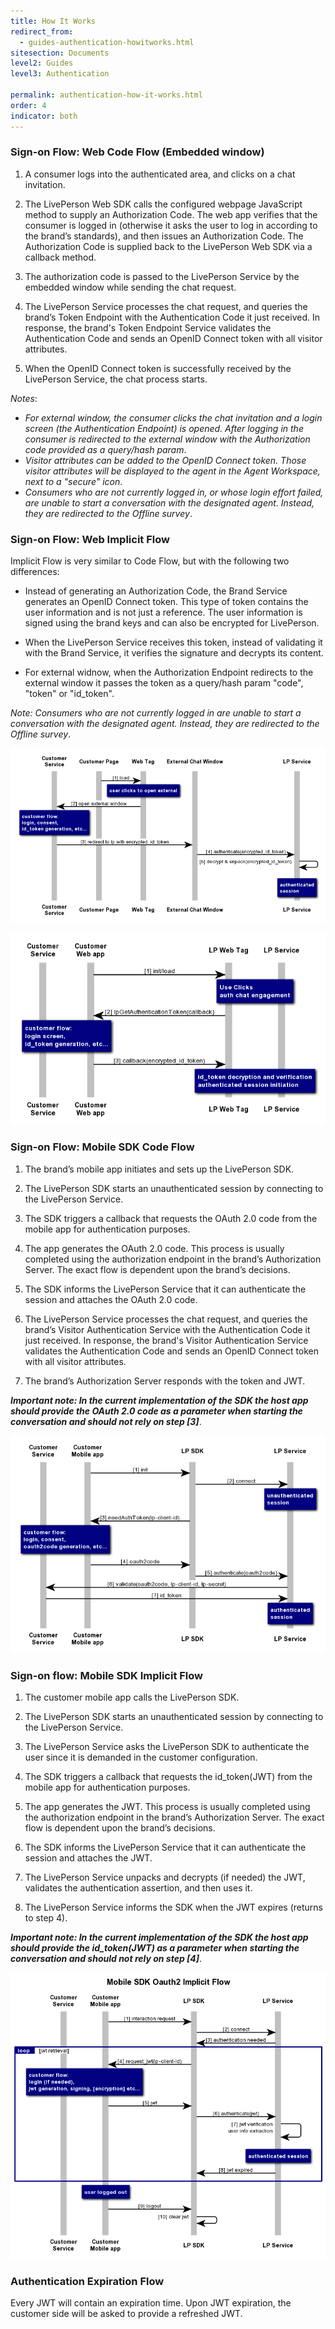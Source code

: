 ```yaml
---
title: How It Works
redirect_from:
  - guides-authentication-howitworks.html
sitesection: Documents
level2: Guides
level3: Authentication

permalink: authentication-how-it-works.html
order: 4
indicator: both
---
```


### Sign-on Flow: Web Code Flow (Embedded window)

1.	A consumer logs into the authenticated area, and clicks on a chat invitation.

2.	The LivePerson Web SDK calls the configured webpage JavaScript method to supply an Authorization Code. The web app verifies that the consumer is logged in (otherwise it asks the user to log in according to the brand’s standards), and then issues an Authorization Code. The Authorization Code is supplied back to the LivePerson Web SDK via a callback method.

3.	The authorization code is passed to the LivePerson Service by the embedded window while sending the chat request.

4.	The LivePerson Service processes the chat request, and queries the brand’s Token Endpoint with the Authentication Code it just received. In response, the brand's Token Endpoint Service validates the Authentication Code and sends an OpenID Connect token with all visitor attributes.

5.	When the OpenID Connect token is successfully received by the LivePerson Service, the chat process starts.

_Notes_:

*	_For external window, the consumer clicks the chat invitation and a login screen (the Authentication Endpoint) is opened. After logging in the consumer is redirected to the external window with the Authorization code provided as a query/hash param_.
*	_Visitor attributes can be added to the OpenID Connect token. Those visitor attributes will be displayed to the agent in the Agent Workspace, next to a "secure" icon_.
*	_Consumers who are not currently logged in, or whose login effort failed, are unable to start a conversation with the designated agent. Instead, they are redirected to the Offline survey_.

### Sign-on Flow: Web Implicit Flow

Implicit Flow is very similar to Code Flow, but with the following two differences:

*	Instead of generating an Authorization Code, the Brand Service generates an OpenID Connect token. This type of token contains the user information and is not just a reference. The user information is signed using the brand keys and can also be encrypted for LivePerson.

*	When the LivePerson Service receives this token, instead of validating it with the Brand Service, it verifies the signature and decrypts its content.

*	For external widnow, when the Authorization Endpoint redirects to the external window it passes the token as a query/hash param "code", "token" or "id_token".

_Note: Consumers who are not currently logged in are unable to start a conversation with the designated agent. Instead, they are redirected to the Offline survey_.

![Implicit Flow with external (popup) window](img/implicitpopup.png)

![Implicit Flow with embedded window](img/implicitembedded.png)

### Sign-on Flow: Mobile SDK Code Flow

1.	The brand’s mobile app initiates and sets up the LivePerson SDK.

2.	The LivePerson SDK starts an unauthenticated session by connecting to the LivePerson Service.

3.	The SDK triggers a callback that requests the OAuth 2.0 code from the mobile app for authentication purposes.

4.	The app generates the OAuth 2.0 code. This process is usually completed using the authorization endpoint in the brand’s Authorization Server. The exact flow is dependent upon the brand’s decisions.

5.	The SDK informs the LivePerson Service that it can authenticate the session and attaches the OAuth 2.0 code.

6.	The LivePerson Service processes the chat request, and queries the brand’s Visitor Authentication Service with the Authentication Code it just received. In response, the brand's Visitor Authentication Service validates the Authentication Code and sends an OpenID Connect token with all visitor attributes.

7.	The brand’s Authorization Server responds with the token and JWT.

_**Important note: In the current implementation of the SDK the host app should provide the OAuth 2.0 code as a parameter when starting the conversation and should not rely on step [3]**_.

![Mobile SDK Code Flow](img/mobilesdkcodeflow.png)

### Sign-on flow: Mobile SDK Implicit Flow

1.	The customer mobile app calls the LivePerson SDK.

2.	The LivePerson SDK starts an unauthenticated session by connecting to the LivePerson Service.

3.	The LivePerson Service asks the LivePerson SDK to authenticate the user since it is demanded in the customer configuration.

4.	The SDK triggers a callback that requests the id_token(JWT) from the mobile app for authentication purposes.

5.	The app generates the JWT. This process is usually completed using the authorization endpoint in the brand’s Authorization Server. The exact flow is dependent upon the brand’s decisions.

6.	The SDK informs the LivePerson Service that it can authenticate the session and attaches the JWT.

7.	The LivePerson Service unpacks and decrypts (if needed) the JWT, validates the authentication assertion, and then uses it.

8.	The LivePerson Service informs the SDK when the JWT expires (returns to step 4).

_**Important note: In the current implementation of the SDK the host app should provide the id_token(JWT) as a parameter when starting the conversation and should not rely on step [4]**_.

![Implicit Flow in the mobile SDK. Demonstrates how expiration and user logout is handled](img/mobilesdkimplicitflow.png)

### Authentication Expiration Flow

Every JWT will contain an expiration time. Upon JWT expiration, the customer side will be asked to provide a refreshed JWT.
